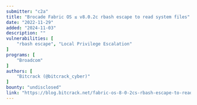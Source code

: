 ```yaml
---
submitter: "c2a"
title: "Brocade Fabric OS ≤ v8.0.2c rbash escape to read system files"
date: "2022-11-29"
added: "2024-11-03"
description: ""
vulnerabilities: [
    "rbash escape", "Local Privilege Escalation"
]
programs: [
    "Broadcom"
]
authors: [
    "Bitcrack (@bitcrack_cyber)"
]
bounty: "undisclosed"
link: "https://blog.bitcrack.net/fabric-os-8-0-2cs-rbash-escape-to-read-system-files/"
---
```




